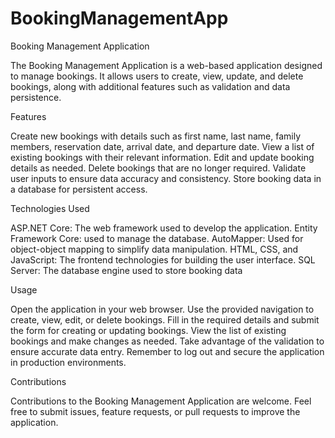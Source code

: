 # BookingManagementApp
Booking Management Application

The Booking Management Application is a web-based application designed to manage bookings. It allows users to create, view, update, and delete bookings, along with additional features such as validation and data persistence.

Features

Create new bookings with details such as first name, last name, family members, reservation date, arrival date, and departure date.
View a list of existing bookings with their relevant information.
Edit and update booking details as needed.
Delete bookings that are no longer required.
Validate user inputs to ensure data accuracy and consistency.
Store booking data in a database for persistent access.

Technologies Used

ASP.NET Core: The web framework used to develop the application.
Entity Framework Core: used to manage the database.
AutoMapper: Used for object-object mapping to simplify data manipulation.
HTML, CSS, and JavaScript: The frontend technologies for building the user interface.
SQL Server: The database engine used to store booking data

Usage

Open the application in your web browser.
Use the provided navigation to create, view, edit, or delete bookings.
Fill in the required details and submit the form for creating or updating bookings.
View the list of existing bookings and make changes as needed.
Take advantage of the validation to ensure accurate data entry.
Remember to log out and secure the application in production environments.

Contributions

Contributions to the Booking Management Application are welcome. Feel free to submit issues, feature requests, or pull requests to improve the application.
